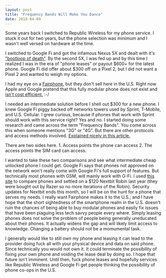 ```yaml
---
layout: post
title: "Frequency Bands Will Make You Dance"
date: 2018-04-09
---
```


<p>
Some years back I switched to Republic Wireless for my phone service. I stuck it out for two years, but the phone selection was minimum and I wasn't well versed on hardware at the time.
</p>

<p>
I switched to Google Fi and got the infamous Nexus 5X and dealt with it's <a target="_blank" href="https://www.androidpolice.com/2018/01/31/lg-settles-bootloop-lawsuit-members-get-425-cash-700-lg-phone-rebate/">"bootloop of death"</a>. By the second 5X, I was fed up and by this time I realized I was in the era of "phone leases" or payout $600+ for the latest phone. Google Fi did offer about $300 off on a Pixel 2, but I did not want a Pixel 2 and wanted to weigh my options.
</p>

<p>
I had my eye on a <a target="_blank" href="https://www.fairphone.com/en/">Fairphone</a>, but they don't sell here in the U.S. Right now Apple and Google pretend that this fully modular phone does not exist and <a target="_blank" href="https://www.theverge.com/2016/9/2/12775922/google-project-ara-modular-phone-suspended-confirm">isn't cost efficient.</a> :-/
</p>

<p>
I needed an intermediate solution before I shell out $300 for a new phone. I knew Google Fi piggy backed off networks towers used by Sprint, T-Mobile, and U.S. Cellular. I grew curious, because if phones that work with Sprint should work with this service right? Yes and no. I started doing some research and came across the term "Frequency Bands". You come across this when someone mentions "3G" or "4G". But there are other protocols and access methods involved. <a target="_blank" href="http://uk.pcmag.com/cell-phone-service-providers-products/11593/news/cdma-vs-gsm-whats-the-difference">Explained nicely in this article.</a>
</p> 

<p>
There are two sides here. 1. Access points the phone can access 2. The access points the SIM card can access.
</p>

<p>
I wanted to take these two comparisons and see what intermediate cheap unlocked phone I could get. Google Fi says that phones not approved on the network won't really come with Google Fi's full support of features. But technically most phones with GSM, will mainly work with G-Fi. I used <a target="_blank" href="https://www.frequencycheck.com">this site</a> to compare phones and settled on a $120 Nextbit Robin last year (they were bought out by Razer so no more iterations of the Robin). Security updates for Nextbit ends this month, so I will be on the hunt for a phone that serves my needs. I really want Fairphone makes it to the U.S.; and I have hope that the short sightedness of the smartphone realm in the U.S. doesn't ruin the chances of being able to buy modular phones and easily fix issues that have been plaguing less tech savvy people every where. Simply leasing phones does not solve the problem of people being generally uneducated about their phones. It actually widens the gap and will likely limit access to knowledge. Changing a battery should not be a momumental task.
</p>

<p>
I generally would like to still <em>own</em> my phone and leasing it can lead to the provider doing fuck all with your physical device and data on said phone. Since technically you would not own it. It could terminate the possibility of fixing your own phone and voiding the lease deal by doing so. I hope that future isn't imminent. Until then, fuck phone leases and hopefully services like Republic Wireless and Google Fi get people thinking the possibility of phone co-ops in the U.S.
</p>
